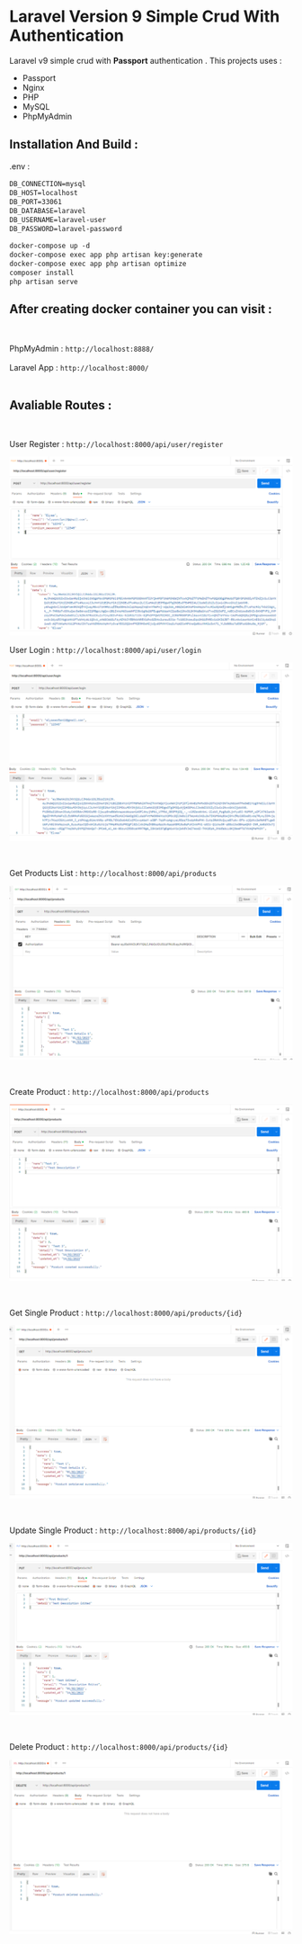# Laravel Version 9 Simple Crud With Authentication

<p>Laravel v9 simple crud with <b>Passport</b> authentication . This projects uses :</p>
<ul>
  <li>Passport</li>
  <li>Nginx</li>
  <li>PHP</li>
  <li>MySQL</li>
  <li>PhpMyAdmin</li>
</ul>

## Installation And Build :

.env :

```
DB_CONNECTION=mysql
DB_HOST=localhost
DB_PORT=33061
DB_DATABASE=laravel
DB_USERNAME=laravel-user
DB_PASSWORD=laravel-password
```

```
docker-compose up -d
docker-compose exec app php artisan key:generate
docker-compose exec app php artisan optimize
composer install
php artisan serve
```

## After creating docker container you can visit :

</br>

PhpMyAdmin : `http://localhost:8888/`
</br>
</br>
Laravel App : `http://localhost:8000/`
</br>
</br>

## Avaliable Routes :

</br>

User Register : `http://localhost:8000/api/user/register`
</br>

![Image](images/user-register.PNG)
</br>

User Login : `http://localhost:8000/api/user/login`
</br>

![Image](images/user-login.PNG)

</br>

Get Products List : `http://localhost:8000/api/products`
</br>

![Image](images/get-all-products.PNG)

</br>

Create Product : `http://localhost:8000/api/products`
</br>

![Image](images/create-product.PNG)

</br>

Get Single Product : `http://localhost:8000/api/products/{id}`
</br>

![Image](images/get-single-product.PNG)

</br>

Update Single Product : `http://localhost:8000/api/products/{id}`
</br>

![Image](images/update-product.PNG)

</br>

Delete Product : `http://localhost:8000/api/products/{id}`
</br>

![Image](images/delete-product.PNG)
